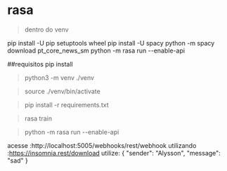 # rasa

>dentro do venv

pip install -U pip setuptools wheel
pip install -U spacy
python -m spacy download pt_core_news_sm
python -m rasa run --enable-api

##requisitos pip install
>python3 -m venv ./venv

>source ./venv/bin/activate

>pip install -r requirements.txt

>rasa train

>python -m rasa run --enable-api

acesse :http://localhost:5005/webhooks/rest/webhook utilizando :https://insomnia.rest/download
utilize:
{
    "sender": "Alysson",
    "message": "sad"
}